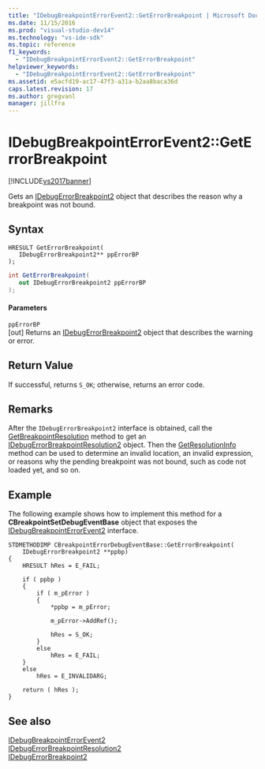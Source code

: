```yaml
---
title: "IDebugBreakpointErrorEvent2::GetErrorBreakpoint | Microsoft Docs"
ms.date: 11/15/2016
ms.prod: "visual-studio-dev14"
ms.technology: "vs-ide-sdk"
ms.topic: reference
f1_keywords: 
  - "IDebugBreakpointErrorEvent2::GetErrorBreakpoint"
helpviewer_keywords: 
  - "IDebugBreakpointErrorEvent2::GetErrorBreakpoint"
ms.assetid: e5acfd19-ac17-47f3-a31a-b2aa8baca36d
caps.latest.revision: 17
ms.author: gregvanl
manager: jillfra
---
```

# IDebugBreakpointErrorEvent2::GetErrorBreakpoint
[!INCLUDE[vs2017banner](../../../includes/vs2017banner.md)]

Gets an [IDebugErrorBreakpoint2](../../../extensibility/debugger/reference/idebugerrorbreakpoint2.md) object that describes the reason why a breakpoint was not bound.  
  
## Syntax  
  
```cpp#  
HRESULT GetErrorBreakpoint(   
   IDebugErrorBreakpoint2** ppErrorBP  
);  
```  
  
```csharp  
int GetErrorBreakpoint(   
   out IDebugErrorBreakpoint2 ppErrorBP  
);  
```  
  
#### Parameters  
 `ppErrorBP`  
 [out] Returns an [IDebugErrorBreakpoint2](../../../extensibility/debugger/reference/idebugerrorbreakpoint2.md) object that describes the warning or error.  
  
## Return Value  
 If successful, returns `S_OK`; otherwise, returns an error code.  
  
## Remarks  
 After the `IDebugErrorBreakpoint2` interface is obtained, call the [GetBreakpointResolution](../../../extensibility/debugger/reference/idebugerrorbreakpoint2-getbreakpointresolution.md) method to get an [IDebugErrorBreakpointResolution2](../../../extensibility/debugger/reference/idebugerrorbreakpointresolution2.md) object. Then the [GetResolutionInfo](../../../extensibility/debugger/reference/idebugerrorbreakpointresolution2-getresolutioninfo.md) method can be used to determine an invalid location, an invalid expression, or reasons why the pending breakpoint was not bound, such as code not loaded yet, and so on.  
  
## Example  
 The following example shows how to implement this method for a **CBreakpointSetDebugEventBase** object that exposes the [IDebugBreakpointErrorEvent2](../../../extensibility/debugger/reference/idebugbreakpointerrorevent2.md) interface.  
  
```cpp#  
STDMETHODIMP CBreakpointErrorDebugEventBase::GetErrorBreakpoint(  
    IDebugErrorBreakpoint2 **ppbp)  
{  
    HRESULT hRes = E_FAIL;  
  
    if ( ppbp )  
    {  
        if ( m_pError )  
        {  
            *ppbp = m_pError;  
  
            m_pError->AddRef();  
  
            hRes = S_OK;  
        }  
        else  
            hRes = E_FAIL;  
    }  
    else  
        hRes = E_INVALIDARG;  
  
    return ( hRes );  
}  
```  
  
## See also  
 [IDebugBreakpointErrorEvent2](../../../extensibility/debugger/reference/idebugbreakpointerrorevent2.md)   
 [IDebugErrorBreakpointResolution2](../../../extensibility/debugger/reference/idebugerrorbreakpointresolution2.md)   
 [IDebugErrorBreakpoint2](../../../extensibility/debugger/reference/idebugerrorbreakpoint2.md)

